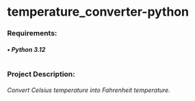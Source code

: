 # temperature_converter-python

### Requirements:
##### • Python 3.12
#
### Project Description:
###### Convert Celsius temperature into Fahrenheit temperature.
